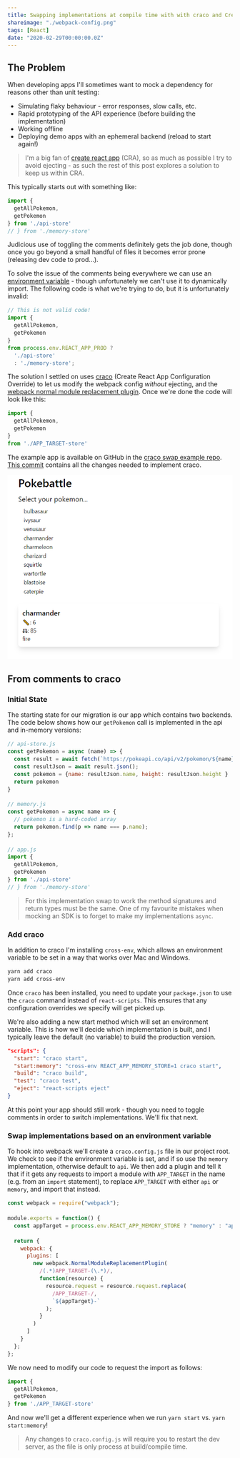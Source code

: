 ```yaml
---
title: Swapping implementations at compile time with with craco and Create React App
shareimage: "./webpack-config.png"
tags: [React]
date: "2020-02-29T00:00:00.0Z"
---
```


## The Problem

When developing apps I'll sometimes want to mock a dependency for reasons other than unit testing:

- Simulating flaky behaviour - error responses, slow calls, etc.
- Rapid prototyping of the API experience (before building the implementation)
- Working offline
- Deploying demo apps with an ephemeral backend (reload to start again!)

> I'm a big fan of [create react app] (CRA), so as much as possible I try to avoid ejecting - as such the rest of this post explores a solution to keep us within CRA.

This typically starts out with something like:

```javascript
import { 
  getAllPokemon,
  getPokemon
} from './api-store'
// } from './memory-store'
```

Judicious use of toggling the comments definitely gets the job done, though once you go beyond a small handful of files it becomes error prone (releasing dev code to prod...).

To solve the issue of the comments being everywhere we can use an [environment variable][create react app env variables] - though unfortunately we can't use it to dynamically import.  The following code is what we're trying to do, but it is unfortunately invalid:

```javascript
// This is not valid code!
import { 
  getAllPokemon,
  getPokemon
}
from process.env.REACT_APP_PROD ? 
  './api-store'
  : './memory-store';
```

The solution I settled on uses [craco] (Create React App Configuration Override) to let us modify the webpack config _without_ ejecting, and the [webpack normal module replacement plugin][module replacement plugin].  Once we're done the code will look like this:

```javascript
import { 
  getAllPokemon,
  getPokemon
}
from './APP_TARGET-store'
```

The example app is available on GitHub in the [craco swap example repo][craco swap example].  [This commit][craco implementation commit] contains all the changes needed to implement craco.

![Pokebattle](./pokebattle.png)

## From comments to craco

### Initial State

The starting state for our migration is our app which contains two backends.  The code below shows how our `getPokemon` call is implemented in the api and in-memory versions:

```javascript
// api-store.js
const getPokemon = async (name) => {
  const result = await fetch(`https://pokeapi.co/api/v2/pokemon/${name}`);
  const resultJson = await result.json();
  const pokemon = {name: resultJson.name, height: resultJson.height }
  return pokemon
}

// memory.js
const getPokemon = async name => {
  // pokemon is a hard-coded array
  return pokemon.find(p => name === p.name);
};

// app.js
import { 
  getAllPokemon,
  getPokemon
} from './api-store'
// } from './memory-store'
```

> For this implementation swap to work the method signatures and return types must be the same.  One of my favourite mistakes when mocking an SDK is to forget to make my implementations `async`.

### Add craco

In addition to craco I'm installing `cross-env`, which allows an environment variable to be set in a way that works over Mac and Windows.

```bash
yarn add craco
yarn add cross-env
```

Once `craco` has been installed, you need to update your `package.json` to use the `craco` command instead of `react-scripts`.  This ensures that any configuration overrides we specify will get picked up.

We're also adding a new start method which will set an environment variable.  This is how we'll decide which implementation is built, and I typically leave the default (no variable) to build the production version.

```json
"scripts": {
  "start": "craco start",
  "start:memory": "cross-env REACT_APP_MEMORY_STORE=1 craco start",
  "build": "craco build",
  "test": "craco test",
  "eject": "react-scripts eject"
}
```

At this point your app should still work - though you need to toggle comments in order to switch implementations.  We'll fix that next.

### Swap implementations based on an environment variable

To hook into webpack we'll create a `craco.config.js` file in our project root.  We check to see if the environment variable is set, and if so use the `memory` implementation, otherwise default to `api`.  We then add a plugin and tell it that if it gets any requests to import a module with `APP_TARGET` in the name (e.g. from an `import` statement), to replace `APP_TARGET` with either `api` or `memory`, and import that instead.

```javascript
const webpack = require("webpack");

module.exports = function() {
  const appTarget = process.env.REACT_APP_MEMORY_STORE ? "memory" : "api";

  return {
    webpack: {
      plugins: [
        new webpack.NormalModuleReplacementPlugin(
          /(.*)APP_TARGET-(\.*)/,
          function(resource) {
            resource.request = resource.request.replace(
              /APP_TARGET-/,
              `${appTarget}-`
            );
          }
        )
      ]
    }
  };
};
```

We now need to modify our code to request the import as follows:

```javascript
import {
  getAllPokemon,
  getPokemon
} from './APP_TARGET-store'
```

And now we'll get a different experience when we run `yarn start` vs. `yarn start:memory`!

> Any changes to `craco.config.js` will require you to restart the dev server, as the file is only process at build/compile time.

[module replacement plugin]: https://webpack.js.org/plugins/normal-module-replacement-plugin/
[create react app]: https://create-react-app.dev/
[create react app env variables]: https://create-react-app.dev/docs/adding-custom-environment-variables/
[craco]: https://github.com/gsoft-inc/craco
[craco swap example]: https://github.com/aedificatorum/craco-swap-example
[craco implementation commit]: https://github.com/aedificatorum/craco-swap-example/commit/7d268c9a45ba24eb9b2c9785c49b8dc026fb909d
